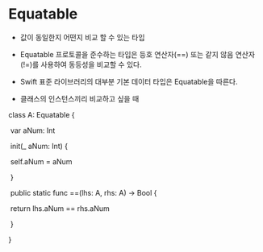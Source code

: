 # Equatable

* 값이 동일한지 어떤지 비교 할 수 있는 타입
* Equatable 프로토콜을 준수하는 타입은 등호 연산자(==) 또는 같지 않음 연산자(!=)를 사용하여 동등성을 비교할 수 있다.
* Swift 표준 라이브러리의 대부분 기본 데이터 타입은 Equatable을 따른다.



* 클래스의 인스턴스끼리 비교하고 싶을 때

class A: Equatable {

​	var aNum: Int 

​	init(_ aNum: Int) {

​		self.aNum = aNum

​	}

​	public static func ==(lhs: A, rhs: A) -> Bool {

​		return lhs.aNum == rhs.aNum

​	}

}